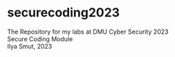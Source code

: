 # securecoding2023 <br>
The Repository for my labs at DMU Cyber Security 2023 <br>
Secure Coding Module <br>
Ilya Smut, 2023 <br>
